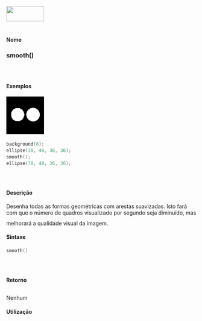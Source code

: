<img height="40" src="../images/1pix.gif" width="100"/>
<img height="1" src="../images/1pix.gif" width="20"/>
<img height="1" src="../images/1pix.gif" width="555"/>

#### Nome
### smooth()
<img height="25" src="../images/1pix.gif" width="1"/>

#### Exemplos
<img border="0" height="100" src="media/smooth_.gif" width="100"/>

```pde
background(0); 
ellipse(30, 48, 36, 36); 
smooth(); 
ellipse(70, 48, 36, 36); 

```
<img height="25" src="../images/1pix.gif" width="1"/>

#### Descrição
Desenha todas as formas geométricas com
arestas suavizadas. Isto fará com que o número de
quadros visualizado por segundo seja diminuído, mas
melhorará a qualidade visual da imagem.
<img height="25" src="../images/1pix.gif" width="1"/>

#### Sintaxe
```pde
smooth()

```
<img height="25" src="../images/1pix.gif" width="1"/>

#### Retorno

	
Nenhum
<img height="25" src="../images/1pix.gif" width="1"/>

#### Utilização
<img height="25" src="../images/1pix.gif" width="1"/>
